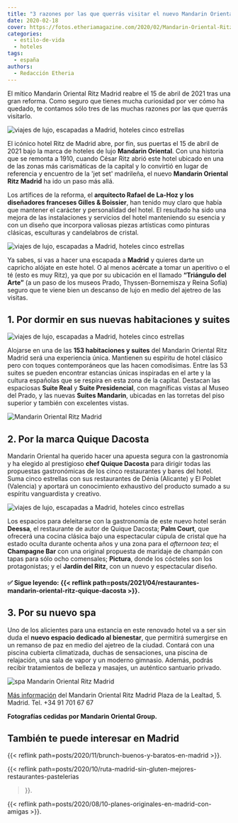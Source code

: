 ```yaml
---
title: "3 razones por las que querrás visitar el nuevo Mandarin Oriental Ritz Madrid"
date: 2020-02-18
cover: https://fotos.etheriamagazine.com/2020/02/Mandarin-Oriental-RitzPalm-Court.jpg
categories: 
  - estilo-de-vida
  - hoteles
tags: 
  - españa
authors: 
  - Redacción Etheria
---
```


El mítico Mandarin Oriental Ritz Madrid reabre el 15 de abril de 2021 tras una gran reforma. Como seguro que tienes mucha curiosidad por ver cómo ha quedado, te contamos sólo tres de las muchas razones por las que querrás visitarlo.

![viajes de lujo, escapadas a Madrid, hoteles cinco estrellas](https://fotos.etheriamagazine.com/2020/02/Mandarin-Oriental-Ritz-fachada.jpg "Fachada del Mandarin Oriental Ritz Madrid.")

El icónico hotel Ritz de Madrid abre, por fin, sus puertas el 15 de abril de 2021 bajo 
la marca de hoteles de lujo **Mandarin Oriental**. Con una historia que se remonta a 
1910, cuando César Ritz abrió este hotel ubicado en una de las zonas más carismáticas de 
la capital y lo convirtió en lugar de referencia y encuentro de la 'jet set' madrileña, 
el nuevo **Mandarin Oriental Ritz Madrid** ha ido un paso más allá. 

Los artífices de la reforma, el **arquitecto Rafael de La-Hoz y los diseñadores 
franceses Gilles & Boissier**, han tenido muy claro que había que mantener el carácter y 
personalidad del hotel. El resultado ha sido una mejora de las instalaciones y servicios 
del hotel manteniendo su esencia y con un diseño que incorpora valiosas piezas 
artísticas como pinturas clásicas, esculturas y candelabros de cristal. 

![viajes de lujo, escapadas a Madrid, hoteles cinco estrellas](https://fotos.etheriamagazine.com/2020/02/Mandarin-Oriental-RitzPalm-Court.jpg "Zona del restaurante Palm Court bajo la restaurada cúpula de cristal.")

Ya sabes, si vas a hacer una escapada a **Madrid** y quieres darte un capricho alójate 
en este hotel. O al menos acércate a tomar un aperitivo o el té (esto es muy Ritz), ya 
que por su ubicación en el llamado **“Triángulo del Arte”** (a un paso de los museos 
Prado, Thyssen-Bornemisza y Reina Sofía) seguro que te viene bien un descanso de lujo en 
medio del ajetreo de las visitas. 

## 1\. Por dormir en sus nuevas habitaciones y suites

![viajes de lujo, escapadas a Madrid, hoteles cinco estrellas](https://fotos.etheriamagazine.com/2020/02/Mandarin-Oriental-Ritz-Deluxe-Room.jpg "Deluxe Room.")

Alojarse en una de las **153 habitaciones y suites** del Mandarin Oriental Ritz Madrid 
será una experiencia única. Mantienen su espíritu de hotel clásico pero con toques 
contemporáneos que las hacen comodísimas. Entre las 53 suites se pueden encontrar 
estancias únicas inspiradas en el arte y la cultura españolas que se respira en esta 
zona de la capital. Destacan las espaciosas **Suite Real** y **Suite Presidencial**, con 
magníficas vistas al Museo del Prado, y las nuevas **Suites Mandarin**, ubicadas en las 
torretas del piso superior y también con excelentes vistas. 

![Mandarin Oriental Ritz Madrid](https://fotos.etheriamagazine.com/2020/02/Mandarin-Oriental-Ritz-Royal-Suite.jpg "Royal Suite del Mandarin Oriental Ritz Madrid.")

## 2\. Por la marca Quique Dacosta

Mandarin Oriental ha querido hacer una apuesta segura con la gastronomía y ha elegido al 
prestigioso **chef Quique Dacosta** para dirigir todas las propuestas gastronómicas de 
los cinco restaurantes y bares del hotel. Suma cinco estrellas con sus restaurantes de 
Dénia (Alicante) y El Poblet (Valencia) y aportará un conocimiento exhaustivo del 
producto sumado a su espíritu vanguardista y creativo. 

![viajes de lujo, escapadas a Madrid, hoteles cinco estrellas](https://fotos.etheriamagazine.com/2020/02/Mandarin-Oriental-Ritz-gastronomic-restaurant.jpg "Restaurante Gastronómico.")

Los espacios para deleitarse con la gastronomía de este nuevo hotel serán **Deessa**, el 
restaurante de autor de Quique Dacosta; **Palm Court**, que ofrecerá una cocina clásica 
bajo una espectacular cúpula de cristal que ha estado oculta durante ochenta años y una 
zona para el _afternoon tea_; el **Champagne Bar** con una original propuesta de 
maridaje de champán con tapas para sólo ocho comensales; **Pictura**, donde los cócteles 
son los protagonistas; y el **Jardín del Ritz**, con un nuevo y espectacular diseño. 

#### ✅ **Sigue leyendo:** {{< reflink path=posts/2021/04/restaurantes-mandarin-oriental-ritz-quique-dacosta >}}.

## 3\. Por su nuevo spa

Uno de los alicientes para una estancia en este renovado hotel va a ser sin duda el 
**nuevo espacio dedicado al bienestar**, que permitirá sumergirse en un remanso de paz 
en medio del ajetreo de la ciudad. Contará con una piscina cubierta climatizada, duchas 
de sensaciones, una piscina de relajación, una sala de vapor y un moderno gimnasio. 
Además, podrás recibir tratamientos de belleza y masajes, un auténtico santuario 
privado. 

![spa Mandarin Oriental Ritz Madrid](https://fotos.etheriamagazine.com/2020/02/Mandarin-Oriental-Ritz-spa.jpg "Nuevo spa del Mandarin Oriental Ritz Madrid.")

[Más 
información](https://www.mandarinoriental.es/madrid/hotel-ritz/luxury-hotel/presentation) 
del Mandarin Oriental Ritz Madrid Plaza de la Lealtad, 5. Madrid. Tel. +34 91 701 67 67 

**Fotografías cedidas por Mandarin Oriental Group.** 

## También te puede interesar en Madrid

{{< reflink path=posts/2020/11/brunch-buenos-y-baratos-en-madrid >}}. 

{{< reflink path=posts/2020/10/ruta-madrid-sin-gluten-mejores-restaurantes-pastelerias 
>}}. 

{{< reflink path=posts/2020/08/10-planes-originales-en-madrid-con-amigas >}}.
